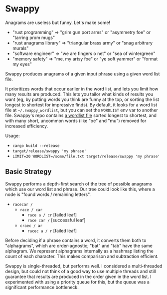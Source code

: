 # Swappy

Anagrams are useless but funny. Let's make some!

- "rust programming" => "grim gun port arms" or "asymmetry foe" or "tarring prom mugs"
- "rust anagrams library" => "triangular brass army" or "snag arbitrary murals"
- "software engineer" => "we are fingers o net" or "sea of wintergreen"
- "memory safety" => "me, my artsy foe" or "ye soft yammer" or "format my eyes"

Swappy produces anagrams of a given input phrase using a given word list file.

It prioritizes words that occur earlier in the word list, and lets you limit how many results are produced.
This lets you tailor what kinds of results you want (eg, by putting words you think are funny at the top, or sorting the list longest to shortest for impressive finds).
By default, it looks for a word list file at `~/.swappy_wordlist`, but you can set the `WORDLIST` env var to another file.
Swappy's repo contains [a wordlist file](https://gitlab.com/nathanl/swappy.rs/-/raw/master/test_support/smallish_list.txt) sorted longest to shortest, and with many short, uncommon words (like "oe" and "mu") removed for increased efficiency.

Usage:
   - `cargo build --release`
   - `target/release/swappy 'my phrase'`
   - `LIMIT=20 WORDLIST=/some/file.txt target/release/swappy 'my phrase'`

## Basic Strategy

Swappy performs a depth-first search of the tree of possible anagrams which use our word list and phrase.
Our tree could look like this, where a node is "found words / remaining letters".

- `racecar /`
  - `race / car`
      - `race a / cr`  [failed leaf]
      - `race car /` [successful leaf]
  - `craec / ar`
      - `racec a / r`  [failed leaf]

Before deciding if a phrase contains a word, it converts them both to "alphagrams", which are order-agnostic; "bat" and "tab" have the same alphagram.
We represent alphagrams internally as a hashmap listing the count of each character.
This makes comparison and subtraction efficient.

Swappy is single-threaded, but performs well.
I considered a multi-threaded design, but could not think of a good way to use multiple threads and still guarantee that results are produced in the order given in the word list.
I experimented with using a priority queue for this, but the queue was a significant performance bottleneck.
